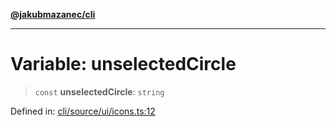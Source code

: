 [**@jakubmazanec/cli**](../../../README.md)

---

# Variable: unselectedCircle

> `const` **unselectedCircle**: `string`

Defined in:
[cli/source/ui/icons.ts:12](https://github.com/jakubmazanec/tools/blob/f779e75b9ef98389e12e52575295bd1ef364daca/packages/cli/source/ui/icons.ts#L12)
